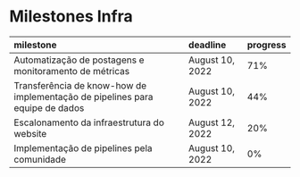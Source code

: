 # Milestones Infra


| milestone                                                                    | deadline        | progress   |
|:-----------------------------------------------------------------------------|:----------------|:-----------|
| Automatização de postagens e monitoramento de métricas                       | August 10, 2022 | 71%        |
| Transferência de know-how de implementação de pipelines para equipe de dados | August 10, 2022 | 44%        |
| Escalonamento da infraestrutura do website                                   | August 12, 2022 | 20%        |
| Implementação de pipelines pela comunidade                                   | August 10, 2022 | 0%         |